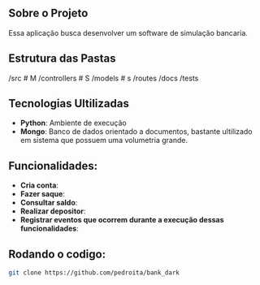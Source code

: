## Sobre o Projeto
Essa aplicação busca desenvolver um software de simulação bancaria.
## Estrutura das Pastas
/src           # M
  /controllers # S
  /models      # s
  /routes
/docs
/tests
## Tecnologias Ultilizadas
- **Python**: Ambiente de execução
- **Mongo**: Banco de dados orientado a documentos, bastante ultilizado em sistema que possuem uma volumetria grande.
## Funcionalidades:
- **Cria conta**:
- **Fazer saque**:
- **Consultar saldo**:
- **Realizar depositor**:
- **Registrar eventos que ocorrem durante a execução dessas funcionalidades**:
## Rodando o codigo:
```bash
git clone https://github.com/pedroita/bank_dark

```
